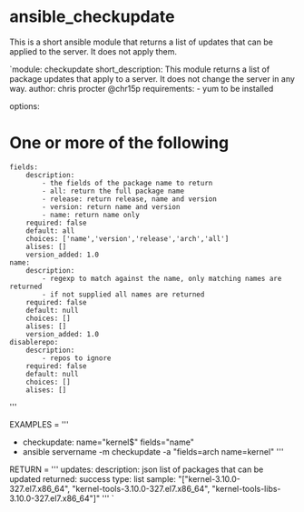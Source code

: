 # ansible_checkupdate

This is a short ansible module that returns a list of updates that can be applied to the server. It does not apply them.

`module: checkupdate
short_description: This module returns a list of package updates that apply to a server. It does not change the server in any way.
author: chris procter @chr15p
requirements:
	- yum to be installed

options:
# One or more of the following
    fields:
        description:
            - the fields of the package name to return
            - all: return the full package name
            - release: return release, name and version
            - version: return name and version
            - name: return name only
        required: false
        default: all
        choices: ['name','version','release','arch','all']
		alises: []
        version_added: 1.0
    name:
        description:
            - regexp to match against the name, only matching names are returned
			- if not supplied all names are returned
        required: false
        default: null
        choices: []
		alises: []
        version_added: 1.0
    disablerepo:
        description:
            - repos to ignore
        required: false
        default: null
        choices: []
		alises: []
'''

EXAMPLES = '''
-  checkupdate: name="kernel$" fields="name"
-  ansible servername -m checkupdate  -a "fields=arch name=kernel"
'''

RETURN = '''
updates:
    description: json list of packages that can be updated
    returned: success
    type: list
    sample: "[\"kernel-3.10.0-327.el7.x86_64\", \"kernel-tools-3.10.0-327.el7.x86_64\", \"kernel-tools-libs-3.10.0-327.el7.x86_64\"]"
'''
`


